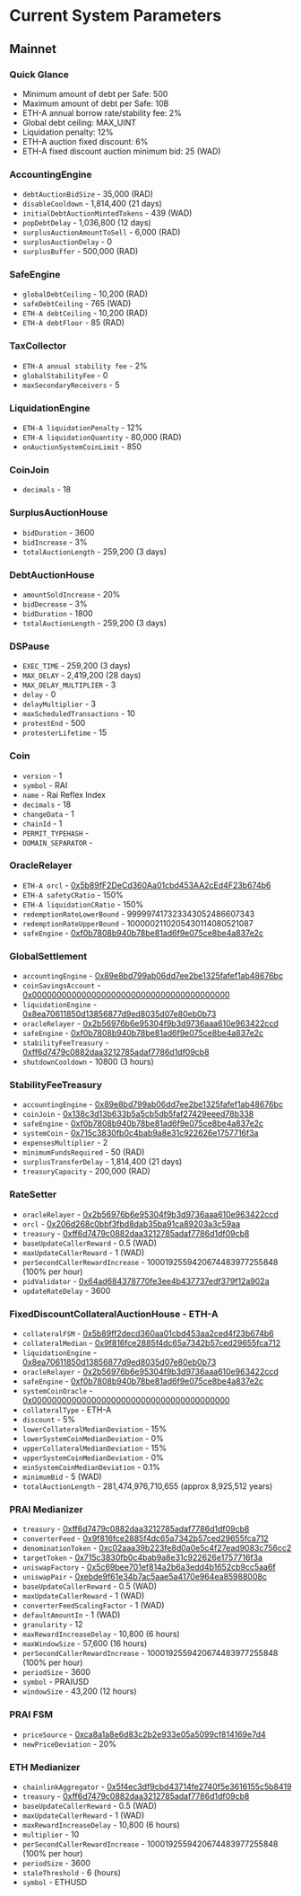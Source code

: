 # Current System Parameters

## Mainnet

### Quick Glance

* Minimum amount of debt per Safe: 500
* Maximum amount of debt per Safe: 10B
* ETH-A annual borrow rate/stability fee: 2%
* Global debt ceiling: MAX\_UINT
* Liquidation penalty: 12%
* ETH-A auction fixed discount: 6% 
* ETH-A fixed discount auction minimum bid: 25 \(WAD\)

### AccountingEngine

* `debtAuctionBidSize` - 35,000 \(RAD\)
* `disableCooldown` - 1,814,400 \(21 days\)
* `initialDebtAuctionMintedTokens` - 439 \(WAD\)
* `popDebtDelay` - 1,036,800 \(12 days\)
* `surplusAuctionAmountToSell` - 6,000 \(RAD\)
* `surplusAuctionDelay` - 0
* `surplusBuffer` - 500,000 \(RAD\)

### SafeEngine

* `globalDebtCeiling` - 10,200 \(RAD\)
* `safeDebtCeiling` - 765 \(WAD\)
* `ETH-A debtCeiling` - 10,200 \(RAD\)
* `ETH-A debtFloor` - 85 \(RAD\)

### TaxCollector

* `ETH-A annual stability fee` - 2%
* `globalStabilityFee` - 0
* `maxSecondaryReceivers` - 5

### LiquidationEngine

* `ETH-A liquidationPenalty` - 12%
* `ETH-A liquidationQuantity` - 80,000 \(RAD\)
* `onAuctionSystemCoinLimit` - 850

### CoinJoin

* `decimals` - 18

### SurplusAuctionHouse

* `bidDuration` - 3600
* `bidIncrease` - 3%
* `totalAuctionLength` - 259,200 \(3 days\)

### DebtAuctionHouse

* `amountSoldIncrease` - 20%
* `bidDecrease` - 3%
* `bidDuration` - 1800
* `totalAuctionLength` - 259,200 \(3 days\)

### DSPause

* `EXEC_TIME` - 259,200 \(3 days\)
* `MAX_DELAY` - 2,419,200 \(28 days\)
* `MAX_DELAY_MULTIPLIER` - 3
* `delay` - 0
* `delayMultiplier` - 3
* `maxScheduledTransactions` - 10
* `protestEnd` - 500
* `protesterLifetime` - 15

### Coin

* `version` - 1
* `symbol` - RAI
* `name` - Rai Reflex Index
* `decimals` - 18
* `changeData` - 1
* `chainId` - 1
* `PERMIT_TYPEHASH` - 
* `DOMAIN_SEPARATOR` - 

### OracleRelayer

* `ETH-A orcl` - [0x5b89fF2DeCd360Aa01cbd453AA2cEd4F23b674b6](https://etherscan.io/address/0x5b89fF2DeCd360Aa01cbd453AA2cEd4F23b674b6)
* `ETH-A safetyCRatio` - 150%
* `ETH-A liquidationCRatio` - 150%
* `redemptionRateLowerBound` - 999997417323343052486607343
* `redemptionRateUpperBound` - 1000002110205430114080521087
* `safeEngine` - [0xf0b7808b940b78be81ad6f9e075ce8be4a837e2c](https://etherscan.io/address/0xf0b7808b940b78be81ad6f9e075ce8be4a837e2c)

### GlobalSettlement

* `accountingEngine` - [0x89e8bd799ab06dd7ee2be1325fafef1ab48676bc](https://etherscan.io/address/0x89e8bd799ab06dd7ee2be1325fafef1ab48676bc)
* `coinSavingsAccount` - [0x0000000000000000000000000000000000000000](https://etherscan.io/address/0x0000000000000000000000000000000000000000)
* `liquidationEngine` - [0x8ea70611850d13856877d9ed8035d07e80eb0b73](https://etherscan.io/address/0x8ea70611850d13856877d9ed8035d07e80eb0b73)
* `oracleRelayer` - [0x2b56976b6e95304f9b3d9736aaa610e963422ccd](https://etherscan.io/address/0x2b56976b6e95304f9b3d9736aaa610e963422ccd)
* `safeEngine` - [0xf0b7808b940b78be81ad6f9e075ce8be4a837e2c](https://etherscan.io/address/0xf0b7808b940b78be81ad6f9e075ce8be4a837e2c)
* `stabilityFeeTreasury` - [0xff6d7479c0882daa3212785adaf7786d1df09cb8](https://etherscan.io/address/0xff6d7479c0882daa3212785adaf7786d1df09cb8)
* `shutdownCooldown` - 10800 \(3 hours\)

### StabilityFeeTreasury

* `accountingEngine` - [0x89e8bd799ab06dd7ee2be1325fafef1ab48676bc](https://etherscan.io/address/0x89e8bd799ab06dd7ee2be1325fafef1ab48676bc)
* `coinJoin` - [0x138c3d13b633b5a5cb5db5faf27429eeed78b338](https://etherscan.io/address/0x138c3d13b633b5a5cb5db5faf27429eeed78b338)
* `safeEngine` - [0xf0b7808b940b78be81ad6f9e075ce8be4a837e2c](https://etherscan.io/address/0xf0b7808b940b78be81ad6f9e075ce8be4a837e2c)
* `systemCoin` - [0x715c3830fb0c4bab9a8e31c922626e1757716f3a](https://etherscan.io/address/0x715c3830fb0c4bab9a8e31c922626e1757716f3a)
* `expensesMultiplier` - 2
* `minimumFundsRequired` - 50 \(RAD\)
* `surplusTransferDelay` - 1,814,400 \(21 days\)
* `treasuryCapacity` - 200,000 \(RAD\)

### RateSetter

* `oracleRelayer` - [0x2b56976b6e95304f9b3d9736aaa610e963422ccd](https://etherscan.io/address/0x2b56976b6e95304f9b3d9736aaa610e963422ccd)
* `orcl` - [0x206d268c0bbf3fbd8dab35ba91ca89203a3c59aa](https://etherscan.io/address/0x206d268c0bbf3fbd8dab35ba91ca89203a3c59aa)
* `treasury` - [0xff6d7479c0882daa3212785adaf7786d1df09cb8](https://etherscan.io/address/0xff6d7479c0882daa3212785adaf7786d1df09cb8)
* `baseUpdateCallerReward` - 0.5 \(WAD\)
* `maxUpdateCallerReward` - 1 \(WAD\)
* `perSecondCallerRewardIncrease` - 1000192559420674483977255848 \(100% per hour\)
* `pidValidator` - [0x64ad684378770fe3ee4b437737edf379f12a902a](https://etherscan.io/address/0x64ad684378770fe3ee4b437737edf379f12a902a)
* `updateRateDelay` - 3600

### FixedDiscountCollateralAuctionHouse - ETH-A

* `collateralFSM` - [0x5b89ff2decd360aa01cbd453aa2ced4f23b674b6](https://etherscan.io/address/0x5b89ff2decd360aa01cbd453aa2ced4f23b674b6)
* `collateralMedian` - [0x9f816fce2885f4dc65a7342b57ced29655fca712](https://etherscan.io/address/0x9f816fce2885f4dc65a7342b57ced29655fca712)
* `liquidationEngine` - [0x8ea70611850d13856877d9ed8035d07e80eb0b73](https://etherscan.io/address/0x8ea70611850d13856877d9ed8035d07e80eb0b73)
* `oracleRelayer` - [0x2b56976b6e95304f9b3d9736aaa610e963422ccd](https://etherscan.io/address/0x2b56976b6e95304f9b3d9736aaa610e963422ccd)
* `safeEngine` - [0xf0b7808b940b78be81ad6f9e075ce8be4a837e2c](https://etherscan.io/address/0xf0b7808b940b78be81ad6f9e075ce8be4a837e2c)
* `systemCoinOracle` - [0x0000000000000000000000000000000000000000](https://etherscan.io/address/0x0000000000000000000000000000000000000000)
* `collateralType` - ETH-A
* `discount` - 5%
* `lowerCollateralMedianDeviation` - 15%
* `lowerSystemCoinMedianDeviation` - 0%
* `upperCollateralMedianDeviation` - 15%
* `upperSystemCoinMedianDeviation` - 0%
* `minSystemCoinMedianDeviation` - 0.1%
* `minimumBid` - 5 \(WAD\)
* `totalAuctionLength` - 281,474,976,710,655 \(approx 8,925,512 years\)

### PRAI Medianizer

* `treasury` - [0xff6d7479c0882daa3212785adaf7786d1df09cb8](https://etherscan.io/address/0xff6d7479c0882daa3212785adaf7786d1df09cb8)
* `converterFeed` - [0x9f816fce2885f4dc65a7342b57ced29655fca712](https://etherscan.io/address/0x9f816fce2885f4dc65a7342b57ced29655fca712)
* `denominationToken` - [0xc02aaa39b223fe8d0a0e5c4f27ead9083c756cc2](https://etherscan.io/address/0xc02aaa39b223fe8d0a0e5c4f27ead9083c756cc2)
* `targetToken` - [0x715c3830fb0c4bab9a8e31c922626e1757716f3a](https://etherscan.io/address/0x715c3830fb0c4bab9a8e31c922626e1757716f3a)
* `uniswapFactory` - [0x5c69bee701ef814a2b6a3edd4b1652cb9cc5aa6f](https://etherscan.io/address/0x5c69bee701ef814a2b6a3edd4b1652cb9cc5aa6f)
* `uniswapPair` - [0xebde9f61e34b7ac5aae5a4170e964ea85988008c](https://etherscan.io/address/0xebde9f61e34b7ac5aae5a4170e964ea85988008c)
* `baseUpdateCallerReward` - 0.5 \(WAD\)
* `maxUpdateCallerReward` - 1 \(WAD\)
* `converterFeedScalingFactor` - 1 \(WAD\)
* `defaultAmountIn` - 1 \(WAD\)
* `granularity` - 12
* `maxRewardIncreaseDelay` - 10,800 \(6 hours\)
* `maxWindowSize` - 57,600 \(16 hours\)
* `perSecondCallerRewardIncrease` - 1000192559420674483977255848 \(100% per hour\)
* `periodSize` - 3600
* `symbol` - PRAIUSD
* `windowSize` - 43,200 \(12 hours\)

### PRAI FSM

* `priceSource` - [0xca8a1a8e6d83c2b2e933e05a5099cf814169e7d4](https://etherscan.io/address/0xca8a1a8e6d83c2b2e933e05a5099cf814169e7d4)
* `newPriceDeviation` - 20%

### ETH Medianizer

* `chainlinkAggregator` - [0x5f4ec3df9cbd43714fe2740f5e3616155c5b8419](https://etherscan.io/address/0x5f4ec3df9cbd43714fe2740f5e3616155c5b8419)
* `treasury` - [0xff6d7479c0882daa3212785adaf7786d1df09cb8](https://etherscan.io/address/0xff6d7479c0882daa3212785adaf7786d1df09cb8)
* `baseUpdateCallerReward` - 0.5 \(WAD\)
* `maxUpdateCallerReward` - 1 \(WAD\)
* `maxRewardIncreaseDelay` - 10,800 \(6 hours\)
* `multiplier` - 10
* `perSecondCallerRewardIncrease` - 1000192559420674483977255848 \(100% per hour\)
* `periodSize` - 3600
* `staleThreshold` - 6 \(hours\)
* `symbol` - ETHUSD

